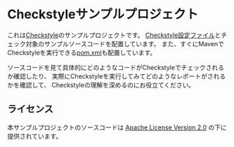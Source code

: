 # Checkstyleサンプルプロジェクト

これは[Checkstyle](http://checkstyle.sourceforge.net/)のサンプルプロジェクトです。
[Checkstyle設定ファイル](./checkstyle/standard-checkstyle.xml)とチェック対象のサンプルソースコードを配置しています。
また、すぐにMavenでCheckstyleを実行できる[pom.xml](./pom.xml)も配置しています。

ソースコードを見て具体的にどのようなコードがCheckstyleでチェックされるか確認したり、
実際にCheckstyleを実行してみてどのようなレポートがされるかを確認して、
Checkstyleの理解を深めるのにお役立てください。

## ライセンス

本サンプルプロジェクトのソースコードは [Apache License Version 2.0](https://www.apache.org/licenses/LICENSE-2.0.txt) の下に提供されています。
